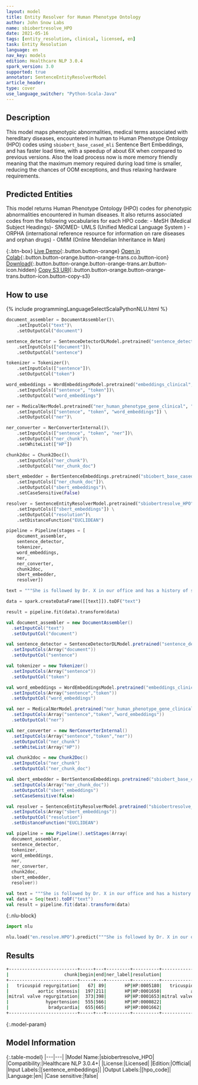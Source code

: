 ```yaml
---
layout: model
title: Entity Resolver for Human Phenotype Ontology
author: John Snow Labs
name: sbiobertresolve_HPO
date: 2021-05-16
tags: [entity_resolution, clinical, licensed, en]
task: Entity Resolution
language: en
nav_key: models
edition: Healthcare NLP 3.0.4
spark_version: 3.0
supported: true
annotator: SentenceEntityResolverModel
article_header:
type: cover
use_language_switcher: "Python-Scala-Java"
---
```


## Description

This model  maps phenotypic abnormalities, medical terms associated with hereditary diseases, encountered in human to Human Phenotype Ontology (HPO) codes using `sbiobert_base_cased_mli` Sentence Bert Embeddings, and has faster load time, with a speedup of about 6X when compared to previous versions. Also the load process now is more memory friendly meaning that the maximum memory required during load time is smaller, reducing the chances of OOM exceptions, and thus relaxing hardware requirements.

## Predicted Entities

This model returns Human Phenotype Ontology (HPO) codes for phenotypic abnormalities encountered in human diseases. It also returns associated codes from the following vocabularies for each HPO code: - MeSH (Medical Subject Headings)- SNOMED- UMLS (Unified Medical Language System ) - ORPHA (international reference resource for information on rare diseases and orphan drugs) - OMIM (Online Mendelian Inheritance in Man)

{:.btn-box}
[Live Demo](https://demo.johnsnowlabs.com/healthcare/ER_MSH/){:.button.button-orange}
[Open in Colab](https://colab.research.google.com/github/JohnSnowLabs/spark-nlp-workshop/blob/master/tutorials/Certification_Trainings/Healthcare/3.Clinical_Entity_Resolvers.ipynb){:.button.button-orange.button-orange-trans.co.button-icon}
[Download](https://s3.amazonaws.com/auxdata.johnsnowlabs.com/clinical/models/sbiobertresolve_HPO_en_3.0.4_3.0_1621189482944.zip){:.button.button-orange.button-orange-trans.arr.button-icon.hidden}
[Copy S3 URI](s3://auxdata.johnsnowlabs.com/clinical/models/sbiobertresolve_HPO_en_3.0.4_3.0_1621189482944.zip){:.button.button-orange.button-orange-trans.button-icon.button-copy-s3}

## How to use

<div class="tabs-box" markdown="1">
{% include programmingLanguageSelectScalaPythonNLU.html %}

```python
document_assembler = DocumentAssembler()\
	.setInputCol("text")\
	.setOutputCol("document")

sentence_detector = SentenceDetectorDLModel.pretrained("sentence_detector_dl_healthcare", "en", "clinical/models") \
	.setInputCols(["document"])\
	.setOutputCol("sentence")

tokenizer = Tokenizer()\
	.setInputCols(["sentence"])\
	.setOutputCol("token")

word_embeddings = WordEmbeddingsModel.pretrained("embeddings_clinical", "en", "clinical/models")\
	.setInputCols(["sentence", "token"])\
	.setOutputCol("word_embeddings")

ner = MedicalNerModel.pretrained("ner_human_phenotype_gene_clinical", "en", "clinical/models") \
	.setInputCols(["sentence", "token", "word_embeddings"]) \
	.setOutputCol("ner")\

ner_converter = NerConverterInternal()\
	.setInputCols(["sentence", "token", "ner"])\
	.setOutputCol("ner_chunk")\
  	.setWhiteList(["HP"])

chunk2doc = Chunk2Doc()\
	.setInputCols("ner_chunk")\
	.setOutputCol("ner_chunk_doc")

sbert_embedder = BertSentenceEmbeddings.pretrained("sbiobert_base_cased_mli",'en','clinical/models')\
  	.setInputCols(["ner_chunk_doc"])\
  	.setOutputCol("sbert_embeddings")\
  	.setCaseSensitive(False)

resolver = SentenceEntityResolverModel.pretrained("sbiobertresolve_HPO", "en", "clinical/models") \
  	.setInputCols(["sbert_embeddings"]) \
  	.setOutputCol("resolution")\
  	.setDistanceFunction("EUCLIDEAN")

pipeline = Pipeline(stages = [
    document_assembler,
    sentence_detector,
    tokenizer,
    word_embeddings,
    ner,
    ner_converter,
    chunk2doc,
    sbert_embedder,
    resolver])

text = """She is followed by Dr. X in our office and has a history of severe tricuspid regurgitation. On 05/12/08, preserved left and right ventricular systolic function, aortic sclerosis with apparent mild aortic stenosis. She has previously had a Persantine Myoview nuclear rest-stress test scan completed at ABCD Medical Center in 07/06 that was negative. She has had significant mitral valve regurgitation in the past being moderate, but on the most recent echocardiogram on 05/12/08, that was not felt to be significant. She does have a history of significant hypertension in the past. She has had dizzy spells and denies clearly any true syncope. She has had bradycardia in the past from beta-blocker therapy."""

data = spark.createDataFrame([[text]]).toDF("text")

result = pipeline.fit(data).transform(data)
```
```scala
val document_assembler = new DocumentAssembler()
  .setInputCol("text") 
  .setOutputCol("document") 

val sentence_detector = SentenceDetectorDLModel.pretrained("sentence_detector_dl_healthcare","en","clinical/models")
  .setInputCols(Array("document")) 
  .setOutputCol("sentence") 

val tokenizer = new Tokenizer()
  .setInputCols(Array("sentence")) 
  .setOutputCol("token") 

val word_embeddings = WordEmbeddingsModel.pretrained("embeddings_clinical","en","clinical/models")
  .setInputCols(Array("sentence","token")) 
  .setOutputCol("word_embeddings") 

val ner = MedicalNerModel.pretrained("ner_human_phenotype_gene_clinical","en","clinical/models")
  .setInputCols(Array("sentence","token","word_embeddings")) 
  .setOutputCol("ner") 

val ner_converter = new NerConverterInternal()
  .setInputCols(Array("sentence","token","ner")) 
  .setOutputCol("ner_chunk") 
  .setWhiteList(Array("HP")) 

val chunk2doc = new Chunk2Doc()
  .setInputCols("ner_chunk") 
  .setOutputCol("ner_chunk_doc") 

val sbert_embedder = BertSentenceEmbeddings.pretrained("sbiobert_base_cased_mli","en","clinical/models")
  .setInputCols(Array("ner_chunk_doc")) 
  .setOutputCol("sbert_embeddings") 
  .setCaseSensitive(false) 

val resolver = SentenceEntityResolverModel.pretrained("sbiobertresolve_HPO","en","clinical/models")
  .setInputCols(Array("sbert_embeddings")) 
  .setOutputCol("resolution") 
  .setDistanceFunction("EUCLIDEAN") 

val pipeline = new Pipeline().setStages(Array(
  document_assembler, 
  sentence_detector, 
  tokenizer, 
  word_embeddings, 
  ner, 
  ner_converter, 
  chunk2doc, 
  sbert_embedder, 
  resolver)) 

val text = """She is followed by Dr. X in our office and has a history of severe tricuspid regurgitation. On 05/12/08,preserved left and right ventricular systolic function,aortic sclerosis with apparent mild aortic stenosis. She has previously had a Persantine Myoview nuclear rest-stress test scan completed at ABCD Medical Center in 07/06 that was negative. She has had significant mitral valve regurgitation in the past being moderate,but on the most recent echocardiogram on 05/12/08,that was not felt to be significant. She does have a history of significant hypertension in the past. She has had dizzy spells and denies clearly any true syncope. She has had bradycardia in the past from beta-blocker therapy.""" 
val data = Seq(text).toDF("text") 
val result = pipeline.fit(data).transform(data)
```


{:.nlu-block}
```python
import nlu

nlu.load("en.resolve.HPO").predict("""She is followed by Dr. X in our office and has a history of severe tricuspid regurgitation. On 05/12/08, preserved left and right ventricular systolic function, aortic sclerosis with apparent mild aortic stenosis. She has previously had a Persantine Myoview nuclear rest-stress test scan completed at ABCD Medical Center in 07/06 that was negative. She has had significant mitral valve regurgitation in the past being moderate, but on the most recent echocardiogram on 05/12/08, that was not felt to be significant. She does have a history of significant hypertension in the past. She has had dizzy spells and denies clearly any true syncope. She has had bradycardia in the past from beta-blocker therapy.""")
```

</div>

## Results

```bash
+--------------------------+-----+---+---------+----------+--------------------------+------------------------------------------------------------+
|                     chunk|begin|end|ner_label|resolution|               description|                                                   all_codes|
+--------------------------+-----+---+---------+----------+--------------------------+------------------------------------------------------------+
|   tricuspid regurgitation|   67| 89|       HP|HP:0005180|   tricuspid regurgitation|MSH:D014262||SNOMED:111287006||UMLS:C0040961||ORPHA:22841...|
|           aortic stenosis|  197|211|       HP|HP:0001650|           aortic stenosis|MSH:D001024||SNOMED:60573004||UMLS:C0003507||ORPHA:536471...|
|mitral valve regurgitation|  373|398|       HP|HP:0001653|mitral valve regurgitation|MSH:D008944||SNOMED:48724000||UMLS:C0026266,C3551535||ORP...|
|              hypertension|  555|566|       HP|HP:0000822|              hypertension|MSH:D006973||SNOMED:24184005,38341003||UMLS:C0020538,C049...|
|               bradycardia|  655|665|       HP|HP:0001662|               bradycardia|MSH:D001919||SNOMED:48867003||UMLS:C0428977||ORPHA:330001...|
+--------------------------+-----+---+---------+----------+--------------------------+------------------------------------------------------------+
```

{:.model-param}
## Model Information

{:.table-model}
|---|---|
|Model Name:|sbiobertresolve_HPO|
|Compatibility:|Healthcare NLP 3.0.4+|
|License:|Licensed|
|Edition:|Official|
|Input Labels:|[sentence_embeddings]|
|Output Labels:|[hpo_code]|
|Language:|en|
|Case sensitive:|false|
